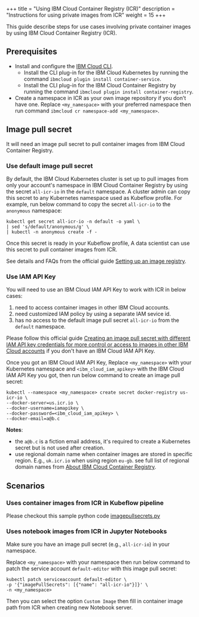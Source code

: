 +++
title = "Using IBM Cloud Container Registry (ICR)"
description = "Instructions for using private images from ICR"
weight = 15
+++

This guide describe steps for use cases involving private container images by using IBM Cloud Container Registry (ICR).

## Prerequisites

* Install and configure the [IBM Cloud CLI](https://cloud.ibm.com/docs/cli?topic=cli-getting-started).
    * Install the CLI plug-in for the IBM Cloud Kubernetes by running the command `ibmcloud plugin install container-service`.
    * Install the CLI plug-in for the IBM Cloud Container Registry by running the command `ibmcloud plugin install container-registry`.
* Create a namespace in ICR as your own image repository if you don't have one. Replace `<my_namespace>` with your preferred namespace then run command `ibmcloud cr namespace-add <my_namespace>`.

## Image pull secret

It will need an image pull secret to pull container images from IBM Cloud Container Registry.

### Use default image pull secret

By default, the IBM Cloud Kubernetes cluster is set up to pull images from only your account's namespace in IBM Cloud Container Registry by using the secret `all-icr-io` in the `default` namespace. A cluster admin can copy this secret to any Kubernetes namespace used as Kubeflow profile. For example, run below command to copy the secret `all-icr-io` to the `anonymous` namespace:

```
kubectl get secret all-icr-io -n default -o yaml \
| sed 's/default/anonymous/g' \
| kubectl -n anonymous create -f -
```

Once this secret is ready in your Kubeflow profile, A data scientist can use this secret to pull container images from ICR.

See details and FAQs from the official guide [Setting up an image registry](https://cloud.ibm.com/docs/containers?topic=containers-registry).

### Use IAM API Key

You will need to use an IBM Cloud IAM API Key to work with ICR in below cases:
1. need to access container images in other IBM Cloud accounts.
1. need customized IAM policy by using a separate IAM sevice id.
1. has no access to the default image pull secret `all-icr-io` from the `default` namespace.

Please follow this official guide [Creating an image pull secret with different IAM API key credentials for more control or access to images in other IBM Cloud accounts](https://cloud.ibm.com/docs/containers?topic=containers-registry#other_registry_accounts) if you don't have an IBM Cloud IAM API Key.

Once you got an IBM Cloud IAM API Key, Replace `<my_namespace>` with your Kubernetes namespace and `<ibm_cloud_iam_apikey>` with the IBM Cloud IAM API Key you got, then run below command to create an image pull secret:

```
kubectl --namespace <my_namespace> create secret docker-registry us-icr-io \
--docker-server=us.icr.io \
--docker-username=iamapikey \
--docker-password=<ibm_cloud_iam_apikey> \
--docker-email=a@b.c
```

**Notes**:
* the `a@b.c` is a fiction email address, it's required to create a Kubernetes secret but is not used after creation.
* use regional domain name when container images are stored in specific region. E.g., `uk.icr.io` when using region `eu-gb`. see full list of regional domain names from [About IBM Cloud Container Registry](https://cloud.ibm.com/docs/Registry?topic=Registry-registry_overview#registry_regions_local).

## Scenarios

### Uses container images from ICR in Kubeflow pipeline

Please checkout this sample python code [imagepullsecrets.py](https://github.com/kubeflow/pipelines/blob/ef381aafccf916482d16774cac3b8568d06dff9e/samples/core/imagepullsecrets/imagepullsecrets.py#L55)

### Uses notebook images from ICR in Jupyter Notebooks

Make sure you have an image pull secret (e.g., `all-icr-io`) in your namespace.

Replace `<my_namespace>` with your namespace then run below command to patch the service account `default-editor` with this image pull secret:
```SHELL
kubectl patch serviceaccount default-editor \
-p '{"imagePullSecrets": [{"name": "all-icr-io"}]}' \
-n <my_namespace>
```

Then you can select the option `Custom Image` then fill in container image path from ICR when creating new Notebook server.
